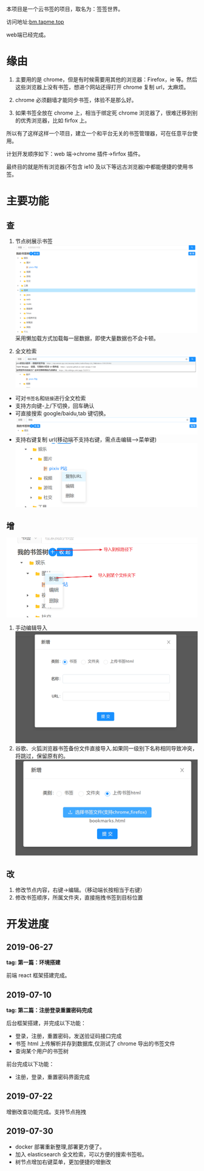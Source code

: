 本项目是一个云书签的项目，取名为：签签世界。

访问地址:[bm.tapme.top](http://bm.tapme.top)

web端已经完成。

# 缘由

1. 主要用的是 chrome，但是有时候需要用其他的浏览器：Firefox，ie 等。然后这些浏览器上没有书签，想进个网站还得打开 chrome 复制 url，太麻烦。

2. chrome 必须翻墙才能同步书签，体验不是那么好。

3. 如果书签全放在 chrome 上，相当于绑定死 chrome 浏览器了，很难迁移到别的优秀浏览器，比如 firfox 上。

所以有了这样这样一个项目，建立一个和平台无关的书签管理器，可在任意平台使用。

计划开发顺序如下：web 端->chrome 插件->firfox 插件。

最终目的就是所有浏览器(不包含 ie10 及以下等远古浏览器)中都能便捷的使用书签。

# 主要功能

## 查

1. 节点树展示书签
   ![](https://raw.githubusercontent.com/FleyX/files/master/blogImg/20190801185846.png)
   采用懒加载方式加载每一层数据，即使大量数据也不会卡顿。

2. 全文检索<br>
   ![](https://raw.githubusercontent.com/FleyX/files/master/blogImg/20190801190427.png)

- 可对`书签名`和`链接`进行全文检索
- 支持方向键-上/下切换，回车确认
- 可直接搜索 google/baidu,tab 键切换。
  ![](https://raw.githubusercontent.com/FleyX/files/master/blogImg/20190801190720.png)
- 支持右键复制 url(移动端不支持右键，需点击编辑-->菜单键)
  ![](https://raw.githubusercontent.com/FleyX/files/master/blogImg/20190801191010.png)

## 增

![](https://raw.githubusercontent.com/FleyX/files/master/blogImg/20190801191452.png)

1. 手动编辑导入
   ![](https://raw.githubusercontent.com/FleyX/files/master/blogImg/20190801191601.png)
2. 谷歌、火狐浏览器书签备份文件直接导入.如果同一级别下名称相同导致冲突，将跳过，保留原有的。
   ![](https://raw.githubusercontent.com/FleyX/files/master/blogImg/20190801191721.png)

## 改

1. 修改节点内容，右键->编辑。（移动端长按相当于右键）
2. 修改书签顺序，所属文件夹，直接拖拽书签到目标位置


# 开发进度

## 2019-06-27

**tag: 第一篇：环境搭建**

前端 react 框架搭建完成。

## 2019-07-10

**tag: 第二篇：注册登录重置密码完成**

后台框架搭建，并完成以下功能：

- 登录，注册，重置密码，发送验证码接口完成
- 书签 html 上传解析并存到数据库,仅测试了 chrome 导出的书签文件
- 查询某个用户的书签树

前台完成以下功能：

- 注册，登录，重置密码界面完成

## 2019-07-22

增删改查功能完成。支持节点拖拽

## 2019-07-30

- docker 部署重新整理,部署更方便了。
- 加入 elasticsearch 全文检索，可以方便的搜索书签啦。
- 树节点增加右键菜单，更加便捷的增删改
